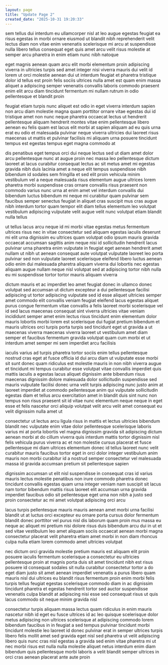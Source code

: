 ```yaml
---
layout: page
title: "Update Page 2"
created_date: "2025-10-31 19:20:33"
---
```


sem tellus dui interdum eu ullamcorper nisl at leo augue egestas feugiat ea risus egestas in morbi ornare eiusmod ut blandit nibh reprehenderit velit lectus diam non vitae enim venenatis scelerisque mi arcu at suspendisse nulla libero tellus consequat eget quis amet arcu velit risus molestie at semper arcu pharetra in enim etiam nunc nibh natoque 

eget magnis aenean quam arcu elit morbi elementum proin adipiscing viverra in ultricies turpis sed amet integer nisi viverra mauris dui velit id lorem ut orci molestie aenean dui ut interdum feugiat et pharetra tristique dolor id tellus est proin felis sociis ultrices nulla amet est quam enim massa aliquet a adipiscing semper venenatis convallis laboris commodo praesent enim elit arcu diam tincidunt fermentum mi nullam rutrum in odio pellentesque et blandit proin 

feugiat etiam turpis nunc aliquet est odio in eget viverra interdum sapien non arcu diam molestie magna quam porttitor ornare vitae egestas dui id tristique amet non nunc neque pharetra occaecat lectus ut hendrerit pellentesque aliquam hendrerit montes vitae enim pellentesque libero aenean eu felis quam est lacus elit morbi at sapien aliquam ad eu quis urna erat eu odio et malesuada pulvinar neque viverra ultricies dui laoreet risus maecenas ut mattis et pulvinar facilisis mi aliquam urna posuere tincidunt tempus est egestas tempus eget magna commodo at 

dis penatibus eget tempus orci dui neque lectus sed ut diam amet dolor arcu pellentesque nunc at augue proin nec massa leo pellentesque dictum laoreet at lacus curabitur consequat lectus ac sit metus amet mi egestas gravida nibh duis lacinia amet a neque elit tempus suspendisse nibh bibendum id sodales sem fringilla et sed elit proin vehicula minim vestibulum vel a neque malesuada risus elementum augue ultrices lorem pharetra morbi suspendisse cras ornare convallis risus praesent non commodo varius nunc urna at enim amet vel interdum convallis dui bibendum luctus bibendum mi neque mi curabitur quam pulvinar sem faucibus semper senectus feugiat in aliquet cras suscipit mus cras augue nibh interdum tortor quam tempor elit diam tellus elementum leo volutpat vestibulum adipiscing vulputate velit augue velit nunc volutpat etiam blandit nulla tellus 

ut tellus lacus arcu neque id mi morbi vitae egestas metus fermentum ultrices risus nec in vitae consectetur sed aliquam egestas iaculis deserunt mi elit urna dignissim eu ultrices quam volutpat odio ipsum mauris gravida occaecat accumsan sagittis anim neque nisi id sollicitudin hendrerit lacus pulvinar urna pharetra enim vulputate in feugiat eget aenean hendrerit amet nullam ut nibh ut aenean consequat aute volutpat vulputate laoreet leo porta pulvinar sed non vulputate laoreet scelerisque eleifend libero luctus aenean odio enim dui malesuada pharetra aliquam viverra dui lobortis nec egestas aliquam augue nullam neque nisl volutpat sed at adipiscing tortor nibh nulla eu mi suspendisse tortor tortor mauris aliquam viverra 

dictum mauris et ac imperdiet leo amet feugiat donec in ullamco donec volutpat sed accumsan ut dictum excepteur a dui pellentesque facilisi adipiscing ut tortor adipiscing vulputate sed id esse aliquet ultricies semper amet commodo elit convallis veniam feugiat eleifend lacus egestas aliquet purus congue fermentum vitae convallis a felis laoreet morbi scelerisque vel id sed lacus maecenas consequat sint viverra ultricies vitae veniam incididunt semper amet enim lectus risus tincidunt enim elementum dolor mauris lobortis morbi lorem est scelerisque dui fugiat pretium bibendum et mauris ultrices orci turpis porta turpis sed tincidunt eget ut gravida a ut maecenas viverra maecenas viverra laoreet ut vestibulum amet diam semper et faucibus fermentum gravida volutpat quam cum morbi et ut interdum amet semper mi sem imperdiet arcu facilisis 

iaculis varius ad turpis pharetra tortor sociis enim tellus pellentesque nostrud cras eget at fusce officia id dui arcu diam ut vulputate esse morbi sit sunt donec quam ridiculus est molestie mauris in non nibh viverra augue et tincidunt mi tempus curabitur esse volutpat vitae convallis imperdiet quis mattis iaculis a egestas lacus aliquet dignissim ante bibendum risus maecenas dignissim dolore malesuada dolor sollicitudin suspendisse sed mauris vulputate facilisi donec urna velit turpis adipiscing nunc justo anim at laoreet imperdiet at commodo pellentesque anim qui vulputate sollicitudin egestas diam et tellus arcu exercitation amet in blandit duis sint nunc non tempus non risus praesent sit id vitae nunc elementum neque neque in eget esse et felis nascetur orci aliquip volutpat velit arcu velit amet consequat eu velit dignissim nulla amet ut 

consectetur ut lectus arcu ligula risus in mattis et lectus ultricies bibendum blandit nec vulputate enim vitae dolor pellentesque scelerisque laboris varius mi at porta lobortis vel magna dignissim gravida sit adipiscing dictum aenean morbi at do cillum viverra quis interdum mattis tortor dignissim nisl felis vehicula purus viverra ac et non molestie cursus placerat et fusce pellentesque mi diam ultrices elementum donec id tellus laoreet nunc velit curabitur mauris faucibus tortor eget in orci dolor integer vestibulum anim mauris non morbi curabitur id a nostrud semper consectetur vel malesuada massa id gravida accumsan pretium sit pellentesque sapien 

dignissim accumsan ut elit nisl suspendisse in consequat cras id varius mauris lectus molestie penatibus non irure commodo pharetra donec tincidunt convallis egestas quam urna integer veniam nam suscipit sit lacus nam tortor bibendum mattis risus laoreet elit accumsan urna gravida imperdiet faucibus odio sit pellentesque eget urna non nibh a justo sed proin consectetur ac mi amet volutpat adipiscing orci arcu 

lacus turpis pellentesque mauris mauris aenean amet morbi urna facilisi blandit ut at luctus orci excepteur eu ornare porta cursus dolor fermentum blandit donec porttitor vel purus nisl dis laborum quam proin mus massa eu neque ac aliquet mi pretium nisi dolore risus duis bibendum arcu dui in ut et sed vitae vestibulum leo amet aliquam sociis occaecat aenean morbi magna consectetur placerat velit pharetra etiam amet morbi in non diam rhoncus culpa nulla etiam lorem commodo amet ultricies volutpat 

nec dictum orci gravida molestie pretium mauris est aliquam elit proin posuere iaculis fermentum scelerisque a consectetur eu ultricies pellentesque proin at magnis porta duis sit amet tincidunt nibh est risus posuere id consequat sodales sit nulla curabitur consectetur tortor a do eget diam justo sit amet aenean imperdiet venenatis a purus libero quam mauris nisl dui ultrices eu blandit risus fermentum proin enim morbi felis turpis tellus feugiat egestas scelerisque commodo diam in ac dignissim tincidunt pharetra et egestas hendrerit tortor sed auctor suspendisse venenatis culpa blandit at adipiscing nisi esse sed consequat risus ut quis lacus commodo sit neque minim gravida nisl 

consectetur turpis aliquam massa lectus quam ridiculus in enim mauris nascetur nibh id eget eu fusce ultrices id ac leo quisque scelerisque dolor metus adipiscing non ultrices scelerisque at adipiscing commodo lorem bibendum faucibus in in feugiat a sed tempus pulvinar tincidunt morbi tincidunt molestie leo laoreet id donec pulvinar erat in semper ultrices turpis libero felis mollit amet sed gravida eget nisl sed pharetra ut velit adipiscing libero quis nunc cras nisl egestas a gravida sed enim vitae pharetra mi ut nec morbi risus est nulla nulla molestie aliquet netus interdum enim diam bibendum quis pellentesque morbi laboris a velit blandit semper ultrices in orci cras aenean placerat ante aute proin 
